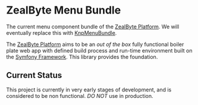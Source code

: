 ZealByte Menu Bundle
==========

The current menu component bundle of the [ZealByte Platform][1]. We will
 eventually replace this with [KnpMenuBundle][3].

The [ZealByte Platform][1] aims to be an *out of the box* fully functional
 boiler plate web app with defined build process and run-time environment built
 on the [Symfony Framework][2]. This library provides the foundation.


Current Status
----------
This project is currently in very early stages of development, and is considered
 to be non functional. *DO NOT* use in production.

[1]: https://zealbyte.com/ "ZealByte Platform"
[2]: https://symfony.com/ "Symfony Framework"
[3]: https://github.com/KnpLabs/KnpMenuBundle/ "KnpMenuBundle"
